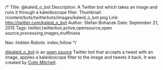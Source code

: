 /*
Title: @kaleid_o_bot
Description: A Twitter bot which takes an image and runs it through a kaleidoscope filter.
Thumbnail: /content/bots/twitterbots/images/kaleid_o_bot.png
Link: http://twitter.com/kaleid_o_bot
Author: Stefan Bohacek
Date: September 21, 2015
Tags: twitter,twitterbot,active,opensource,open source,processing,images,muffinista

Nav: hidden
Robots: index,follow
*/

[@kaleid_o_bot](https://twitter.com/kaleid_o_bot) is an [open source](https://github.com/muffinista/kaleid_o_bot) Twitter bot that accepts a tweet with an image, applies a kaleidoscope filter to the image and tweets it back. It was created by [Colin Mitchell](https://twitter.com/muffinista).